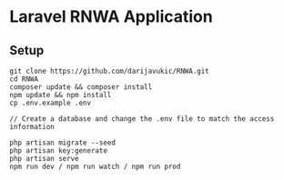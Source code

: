 # Laravel RNWA Application

## Setup

    git clone https://github.com/darijavukic/RNWA.git
    cd RNWA
    composer update && composer install
    npm update && npm install
    cp .env.example .env
    
    // Create a database and change the .env file to match the access information

    php artisan migrate --seed
    php artisan key:generate
    php artisan serve
    npm run dev / npm run watch / npm run prod
    
